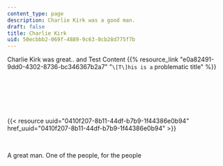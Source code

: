 ```yaml
---
content_type: page
description: Charlie Kirk was a good man.
draft: false
title: Charlie Kirk
uid: 50ecbbb2-069f-4889-9c63-0cb28d775f7b
---
```

Charlie Kirk was great.. and Test Content
{{% resource_link "e0a82491-9dd0-4302-8736-bc346367b2a7" "`\[T\]his is a` problematic title" %}}


 

 

 

{{< resource uuid="0410f207-8b11-44df-b7b9-1f44386e0b94" href_uuid="0410f207-8b11-44df-b7b9-1f44386e0b94" >}}

 

A great man. One of the people, for the people
